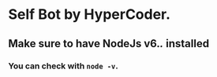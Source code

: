 # Self Bot by HyperCoder.

## Make sure to have NodeJs v6.*.* installed
### You can check with ```node -v```.

